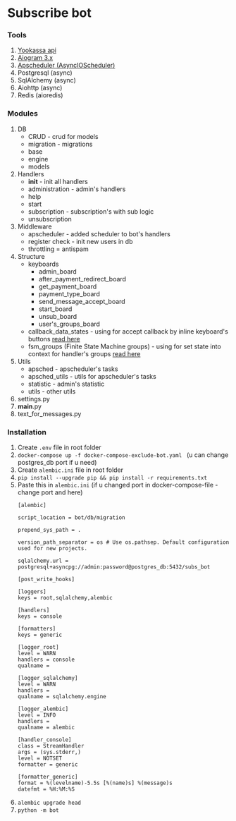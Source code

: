 # Subscribe bot

### Tools

1) <a href="https://yookassa.ru/developers/payment-acceptance/scenario-extensions/recurring-payments">Yookassa api</a>
2) <a href="https://docs.aiogram.dev/en/dev-3.x/">Aiogram 3.x </a>
3) <a href="https://apscheduler.readthedocs.io/en/3.x/">Apscheduler (AsyncIOScheduler)</a>
4) Postgresql (async)
5) SqlAlchemy (async)
6) Aiohttp (async)
7) Redis (aioredis)

### Modules

1) DB
    - CRUD - crud for models
    - migration - migrations
    - base
    - engine
    - models
2) Handlers
    - __init__ - init all handlers
    - administration - admin's handlers
    - help
    - start
    - subscription - subscription's with sub logic
    - unsubscription
3) Middleware
    - apscheduler - added scheduler to bot's handlers
    - register check - init new users in db
    - throttling = antispam
4) Structure
    - keyboards
        - admin_board
        - after_payment_redirect_board
        - get_payment_board
        - payment_type_board
        - send_message_accept_board
        - start_board
        - unsub_board
        - user's_groups_board
    - callback_data_states - using for accept callback by inline keyboard's
      buttons <a href="https://docs.aiogram.dev/en/dev-3.x/dispatcher/filters/callback_data.html">read here</a>
    - fsm_groups (Finite State Machine groups) - using for set state into context for handler's
      groups <a href="https://docs.aiogram.dev/en/dev-3.x/dispatcher/finite_state_machine/index.html">read here</a>
5) Utils
    - apsched - apscheduler's tasks
    - apsched_utils - utils for apscheduler's tasks
    - statistic - admin's statistic
    - utils - other utils
6) settings.py
7) __main__.py
8) text_for_messages.py

### Installation
1) Create ```.env``` file in root folder
2) ```docker-compose up -f docker-compose-exclude-bot.yaml ``` (u can change postgres_db port if u need)
3) Create ```alembic.ini``` file in root folder
4) ```pip install --upgrade pip && pip install -r requirements.txt```
5) Paste this in ```alembic.ini``` (if u changed port in docker-compose-file - change port and here)
    ```
   [alembic]
   
   script_location = bot/db/migration
   
   prepend_sys_path = .
   
   version_path_separator = os # Use os.pathsep. Default configuration used for new projects.
   
   sqlalchemy.url = postgresql+asyncpg://admin:password@postgres_db:5432/subs_bot
   
   [post_write_hooks]
   
   [loggers]
   keys = root,sqlalchemy,alembic
   
   [handlers]
   keys = console
   
   [formatters]
   keys = generic
   
   [logger_root]
   level = WARN
   handlers = console
   qualname =
   
   [logger_sqlalchemy]
   level = WARN
   handlers =
   qualname = sqlalchemy.engine
   
   [logger_alembic]
   level = INFO
   handlers =
   qualname = alembic
   
   [handler_console]
   class = StreamHandler
   args = (sys.stderr,)
   level = NOTSET
   formatter = generic
   
   [formatter_generic]
   format = %(levelname)-5.5s [%(name)s] %(message)s
   datefmt = %H:%M:%S

   ```
6) ```alembic upgrade head```
7) ```python -m bot```